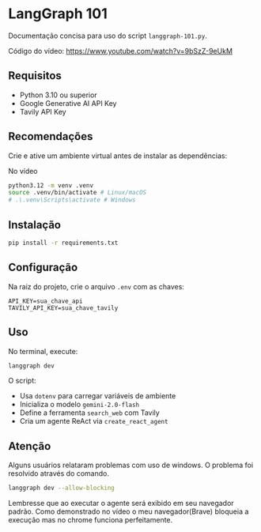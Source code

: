 # LangGraph 101

Documentação concisa para uso do script `langgraph-101.py`.

Código do vídeo: https://www.youtube.com/watch?v=9bSzZ-9eUkM

## Requisitos

- Python 3.10 ou superior
- Google Generative AI API Key
- Tavily API Key

## Recomendações

Crie e ative um ambiente virtual antes de instalar as dependências:

No vídeo
```bash
python3.12 -m venv .venv
source .venv/bin/activate # Linux/macOS
# .\.venv\Scripts\activate # Windows
```

## Instalação

```bash
pip install -r requirements.txt
```

## Configuração

Na raiz do projeto, crie o arquivo `.env` com as chaves:

```dotenv
API_KEY=sua_chave_api
TAVILY_API_KEY=sua_chave_tavily
```

## Uso

No terminal, execute:

```bash
langgraph dev
```

O script:

- Usa `dotenv` para carregar variáveis de ambiente
- Inicializa o modelo `gemini-2.0-flash`
- Define a ferramenta `search_web` com Tavily
- Cria um agente ReAct via `create_react_agent`

## Atenção

Alguns usuários relataram problemas com uso de windows.
O problema foi resolvido através do comando.
```bash
langgraph dev --allow-blocking
```

Lembresse que ao executar o agente será exibido em seu navegador padrão.
Como demonstrado no vídeo o meu navegador(Brave) bloqueia a execução mas no chrome funciona perfeitamente.
